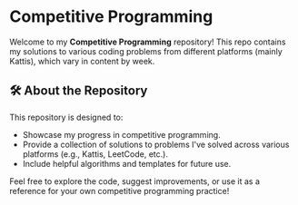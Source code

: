 # Competitive Programming

Welcome to my **Competitive Programming** repository! This repo contains my solutions to various coding problems from different platforms (mainly Kattis), which vary in content by week.

## 🛠️ About the Repository

This repository is designed to:

- Showcase my progress in competitive programming.
- Provide a collection of solutions to problems I've solved across various platforms (e.g., Kattis, LeetCode, etc.).
- Include helpful algorithms and templates for future use.

Feel free to explore the code, suggest improvements, or use it as a reference for your own competitive programming practice!
